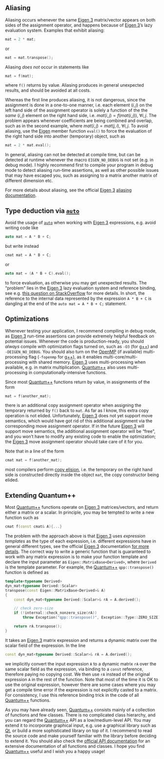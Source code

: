 Aliasing
--------

Aliasing occurs whenever the same [Eigen 3](http://eigen.tuxfamily.org/)
matrix/vector appears on both sides of the assignment operator, and
happens because of [Eigen 3](http://eigen.tuxfamily.org/)’s lazy
evaluation system. Examples that exhibit aliasing:

```CPP
mat = 2 * mat;
```

or

```CPP
mat = mat.transpose();
```

Aliasing *does not* occur in statements like

```CPP
mat = f(mat);
```

where `f()` returns by value. Aliasing produces in general unexpected
results, and should be avoided at all costs.

Whereas the first line produces aliasing, it is not dangerous, since the
assignment is done in a one-to-one manner, i.e. each element $(i,j)$ on
the left hand side of the assignment operator is solely a function of
the the *same* $(i,j)$ element on the right hand side, i.e.
$mat(i,j) = f(mat(i,j))$, $\forall i,j$. The problem appears whenever
coefficients are being combined and overlap, such as in the second
example, where $mat(i,j) = mat(j,i)$, $\forall i,j$. To avoid aliasing,
use the [Eigen](http://eigen.tuxfamily.org/) member function `eval()` 
to force the evaluation of the right hand side into another (temporary) object, 
such as

```CPP
mat = 2 * mat.eval();
```

In general, aliasing can not be detected at compile time, but can be
detected at runtime whenever the macro `EIGEN_NO_DEBUG` is not
set (e.g. in debug mode). I highly recommend first to compile your program in debug
mode to detect aliasing run-time assertions, as well as other possible
issues that may have escaped you, such as assigning to a matrix another
matrix of different dimension etc.

For more details about aliasing, see the official [Eigen 3](http://eigen.tuxfamily.org/) 
[aliasing documentation](http://eigen.tuxfamily.org/dox/group__TopicAliasing.html).

Type deduction via [`auto`](http://en.cppreference.com/w/cpp/language/auto)
---------------------------

Avoid the usage of [`auto`](http://en.cppreference.com/w/cpp/language/auto) when working with [Eigen
3](http://eigen.tuxfamily.org/) expressions, e.g. avoid writing code
like

```CPP
auto mat = A * B + C;
```

but write instead

```CPP
cmat mat = A * B + C;
```

or

```CPP
auto mat = (A * B + C).eval();
```

to force evaluation, as otherwise you may get unexpected results. The
“problem" lies in the [Eigen 3](http://eigen.tuxfamily.org/) lazy
evaluation system and reference binding, see e.g. 
[this question on StackOverflow](http://stackoverflow.com/q/26705446/3093378)
for more details. In
short, the reference to the internal data represented by the expression
`A * B + C` is dangling at the end of the `auto mat = A * B + C;`
statement.

Optimizations
-------------

Whenever testing your application, I recommend compiling in debug mode,
as [Eigen 3](http://eigen.tuxfamily.org/) run-time assertions can
provide extremely helpful feedback on potential issues. Whenever the
code is production-ready, you should *always* compile with optimization
flags turned on, such as `-O3` (for [g++](https://gcc.gnu.org/)) and
`-DEIGEN_NO_DEBUG`. You should also turn on the
[OpenMP](http://openmp.org/) (if available) multi-processing flag
(`-fopenmp` for [g++](https://gcc.gnu.org/)), as it enables
multi-core/multi-processing with shared memory. [Eigen
3](http://eigen.tuxfamily.org/) uses multi-processing when available,
e.g. in matrix multiplication.
[Quantum++](https://github.com/vsoftco/qpp) also uses multi-processing
in computationally-intensive functions.

Since most [Quantum++](https://github.com/vsoftco/qpp) functions return
by value, in assignments of the form

```CPP
mat = f(another_mat);
```

there is an additional copy assignment operator when assigning the
temporary returned by `f()` back to `mat`. As far as I know, this extra
copy operation is not elided. Unfortunately, [Eigen
3](http://eigen.tuxfamily.org/) does not yet support move semantics,
which would have got rid of this additional assignment via the
corresponding move assignment operator. If in the future [Eigen
3](http://eigen.tuxfamily.org/) will support move semantics, the
additional assignment operator will be “free", and you won’t have to
modify any existing code to enable the optimization; the [Eigen
3](http://eigen.tuxfamily.org/) move assignment operator should take
care of it for you.

Note that in a line of the form

```CPP
cmat mat = f(another_mat);
```

most compilers perform [copy elision](http://en.cppreference.com/w/cpp/language/copy_elision), i.e. the
temporary on the right hand side is constructed directly inside the
object `mat`, the copy constructor being elided.

Extending Quantum++
-------------------
Most [Quantum++](https://github.com/vsoftco/qpp) functions operate on [Eigen
3](http://eigen.tuxfamily.org/) matrices/vectors, and return either a
matrix or a scalar. In principle, you may be tempted to write a new
function such as

```CPP
cmat f(const cmat& A){...}
```

The problem with the approach above is that [Eigen
3](http://eigen.tuxfamily.org/) uses *expression templates* as the type
of each expression, i.e. different expressions have in general different
types, see the official [Eigen 3](http://eigen.tuxfamily.org/)
documentation [for more details](http://eigen.tuxfamily.org/dox/TopicFunctionTakingEigenTypes.html). 
The correct way to write a generic function that is
guaranteed to work with any matrix expression is to make your function
template and declare the input parameter as
`Eigen::MatrixBase<Derived>`, where `Derived` is the template parameter.
For example, the [Quantum++](https://github.com/vsoftco/qpp)
`qpp::transpose()` function is defined as

```CPP
template<typename Derived> 
dyn_mat<typename Derived::Scalar> 
transpose(const Eigen::MatrixBase<Derived>& A)
{
    const dyn_mat<typename Derived::Scalar>& rA = A.derived();

    // check zero-size
    if (!internal::check_nonzero_size(rA))
        throw Exception("qpp::transpose()", Exception::Type::ZERO_SIZE);

    return rA.transpose();
}
```

It takes an [Eigen 3](http://eigen.tuxfamily.org/) matrix expression 
and returns a dynamic matrix over the scalar field of the
expression. In the line 

```CPP
const dyn_mat<typename Derived::Scalar>& rA = A.derived();
````

we implicitly convert the input expression
`A` to a dynamic matrix `rA` over the same scalar field as the
expression, via binding to a `const` reference, therefore paying no
copying cost. We then use `rA` instead of the original expression `A` in
the rest of the function. Note that most of the time it is OK to use the
original expression, however there are some cases where you may get a
compile time error if the expression is not explicitly casted to a
matrix. For consistency, I use this reference binding trick in the code
of all [Quantum++](https://github.com/vsoftco/qpp) functions.

As you may have already seen,
[Quantum++](https://github.com/vsoftco/qpp) consists mainly of a
collection of functions and few classes. There is no complicated class
hierarchy, and you can regard the
[Quantum++](https://github.com/vsoftco/qpp) API as a low/medium-level API.
You may extend it to incorporate graphical input, e.g. use a graphical
library such as [Qt](http://qt-project.org/), or build a more
sophisticated library on top of it. I recommend to read the source code
and make yourself familiar with the library before deciding to extend
it. You should also check the 
[official API documentation](https://github.com/vsoftco/qpp/blob/master/doc/refman.pdf)
for an extensive documentation of all functions and
classes. I hope you find [Quantum++](https://github.com/vsoftco/qpp)
useful and I wish you a happy usage!